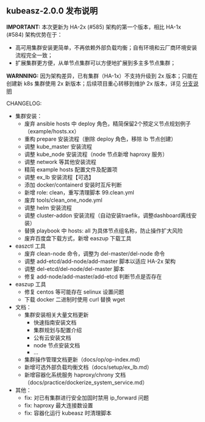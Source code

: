 ## kubeasz-2.0.0 发布说明

**IMPORTANT:** 本次更新为 HA-2x (#585) 架构的第一个版本，相比 HA-1x (#584) 架构优势在于：
- 高可用集群安装更简单，不再依赖外部负载均衡；自有环境和云厂商环境安装流程完全一致；
- 扩展集群更方便，从单节点集群可以方便地扩展到多主多节点集群；

**WARNNING:** 因为架构差异，已有集群（HA-1x）不支持升级到 2x 版本；只能在创建新 k8s 集群使用 2x 新版本；后续项目重心转移到维护 2x 版本，详见 [分支说明](https://github.com/easzlab/kubeasz/blob/master/docs/mixes/branch.md) 

CHANGELOG:
- 集群安装：
  - 废弃 ansible hosts 中 deploy 角色，精简保留2个预定义节点规划例子（example/hosts.xx）
  - 重构 prepare 安装流程（删除 deploy 角色，移除 lb 节点创建）
  - 调整 kube_master 安装流程
  - 调整 kube_node 安装流程（node 节点新增 haproxy 服务）
  - 调整 network 等其他安装流程
  - 精简 example hosts 配置文件及配置项
  - 调整 ex_lb 安装流程【可选】
  - 添加 docker/containerd 安装时互斥判断
  - 新增 role: clean，重写清理脚本 99.clean.yml
  - 废弃 tools/clean_one_node.yml
  - 调整 helm 安装流程
  - 调整 cluster-addon 安装流程（自动安装traefik，调整dashboard离线安装）
  - 替换 playbook 中 hosts: all 为具体节点组名称，防止操作扩大风险
  - 废弃百度盘下载方式，新增 easzup 下载工具
- easzctl 工具 
  - 废弃 clean-node 命令，调整为 del-master/del-node 命令
  - 调整 add-etcd/add-node/add-master 脚本以适应 HA-2x 架构
  - 调整 del-etcd/del-node/del-master 脚本
  - 修复 add-node/add-master/add-etcd 判断节点是否存在
- easzup 工具
  - 修复 centos 等可能存在 selinux 设置问题
  - 下载 docker 二进制时使用 curl 替换 wget
- 文档：
  - 集群安装相关大量文档更新
    - 快速指南安装文档
    - 集群规划与配置介绍
    - 公有云安装文档
    - node 节点安装文档
    - ...
  - 集群操作管理文档更新（docs/op/op-index.md）
  - 新增可选外部负载均衡文档（docs/setup/ex_lb.md）
  - 新增容器化系统服务 haproxy/chrony 文档（docs/practice/dockerize_system_service.md）
- 其他：
  - fix: 对已有集群进行安全加固时禁用 ip_forward 问题
  - fix: haproxy 最大连接数设置
  - fix: 容器化运行 kubeasz 时清理脚本
